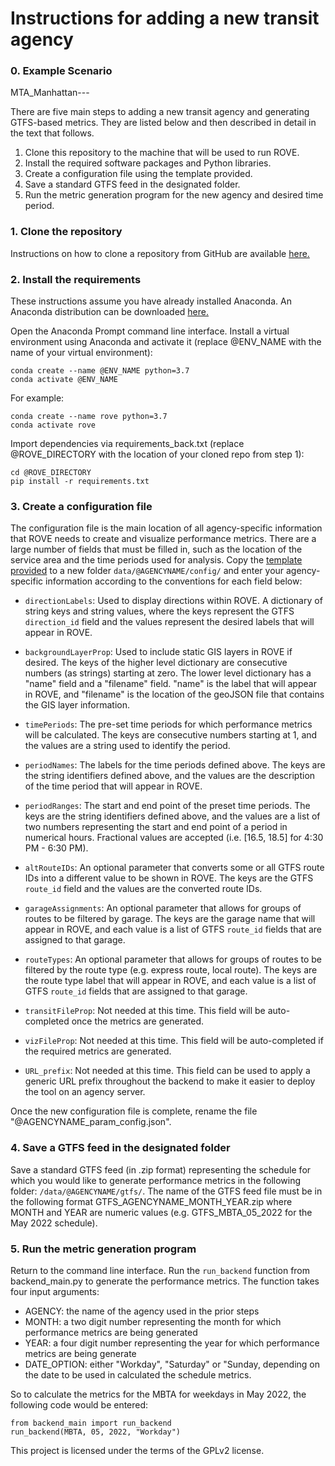 # Instructions for adding a new transit agency

### 0. Example Scenario

MTA_Manhattan---

There are five main steps to adding a new transit agency and generating GTFS-based metrics. They are listed below and then described in detail in the text that follows.

1. Clone this repository to the machine that will be used to run ROVE.
2. Install the required software packages and Python libraries. 
3. Create a configuration file using the template provided.
4. Save a standard GTFS feed in the designated folder.
5. Run the metric generation program for the new agency and desired time period. 

### 1. Clone the repository

Instructions on how to clone a repository from GitHub are available [here.](https://docs.github.com/en/repositories/creating-and-managing-repositories/cloning-a-repository)

### 2. Install the requirements

These instructions assume you have already installed Anaconda. An Anaconda distribution can be downloaded [here.]( https://www.anaconda.com/products/distribution)

Open the Anaconda Prompt command line interface. Install a virtual environment using Anaconda and activate it (replace @ENV_NAME with the name of your virtual environment):

```
conda create --name @ENV_NAME python=3.7
conda activate @ENV_NAME
```

For example:

```
conda create --name rove python=3.7
conda activate rove
```

Import dependencies via requirements_back.txt (replace @ROVE_DIRECTORY with the location of your cloned repo from step 1):

```
cd @ROVE_DIRECTORY
pip install -r requirements.txt
```

### 3. Create a configuration file

The configuration file is the main location of all agency-specific information that ROVE needs to create and visualize performance metrics. 
There are a large number of fields that must be filled in, such as the location of the service area and the time periods used for analysis. 
Copy the [template provided](data/templates/config/template_param_config.json) to a new folder `data/@AGENCYNAME/config/` and enter your agency-specific information according to the conventions for each field below:

- `directionLabels`: Used to display directions within ROVE. A dictionary of string keys and string values, where the keys represent the GTFS `direction_id` field and the values represent the desired labels that will appear in ROVE.
- `backgroundLayerProp`: Used to include static GIS layers in ROVE if desired. The keys of the higher level dictionary are consecutive numbers (as strings) starting at zero. The lower level dictionary has a "name" field and a "filename" field. "name" is the label that will appear in ROVE, and "filename" is the location of the geoJSON file that contains the GIS layer information.
- `timePeriods`: The pre-set time periods for which performance metrics will be calculated. The keys are consecutive numbers starting at 1, and the values are a string used to identify the period.
- `periodNames`: The labels for the time periods defined above. The keys are the string identifiers defined above, and the values are the description of the time period that will appear in ROVE.
- `periodRanges`: The start and end point of the preset time periods. The keys are the string identifiers defined above, and the values are a list of two numbers representing the start and end point of a period in numerical hours. Fractional values are accepted (i.e. \[16.5, 18.5\] for 4:30 PM - 6:30 PM). 
- `altRouteIDs`: An optional parameter that converts some or all GTFS route IDs into a different value to be shown in ROVE. The keys are the GTFS `route_id` field and the values are the converted route IDs.
- `garageAssignments`: An optional parameter that allows for groups of routes to be filtered by garage. The keys are the garage name that will appear in ROVE, and each value is a list of GTFS `route_id` fields that are assigned to that garage.
- `routeTypes`: An optional parameter that allows for groups of routes to be filtered by the route type (e.g. express route, local route). The keys are the route type label that will appear in ROVE, and each value is a list of GTFS `route_id` fields that are assigned to that garage.

- `transitFileProp`: Not needed at this time. This field will be auto-completed once the metrics are generated. 
- `vizFileProp`: Not needed at this time. This field will be auto-completed if the required metrics are generated.
- `URL_prefix`: Not needed at this time. This field can be used to apply a generic URL prefix throughout the backend to make it easier to deploy the tool on an agency server. 

Once the new configuration file is complete, rename the file "@AGENCYNAME_param_config.json". 

### 4. Save a GTFS feed in the designated folder

Save a standard GTFS feed (in .zip format) representing the schedule for which you would like to generate performance metrics in the following folder: `/data/@AGENCYNAME/gtfs/`. The name of the GTFS feed file must be in the following format GTFS_AGENCYNAME_MONTH_YEAR.zip where MONTH and YEAR are numeric values (e.g. GTFS_MBTA_05_2022 for the May 2022 schedule).

### 5. Run the metric generation program

Return to the command line interface. 
Run the `run_backend` function from backend_main.py to generate the performance metrics.
The function takes four input arguments: 
- AGENCY: the name of the agency used in the prior steps
- MONTH: a two digit number representing the month for which performance metrics are being generated
- YEAR: a four digit number representing the year for which performance metrics are being generate
- DATE_OPTION: either "Workday", "Saturday" or "Sunday, depending on the date to be used in calculated the schedule metrics.

So to calculate the metrics for the MBTA for weekdays in May 2022, the following code would be entered:
```
from backend_main import run_backend
run_backend(MBTA, 05, 2022, "Workday")
```

This project is licensed under the terms of the GPLv2 license.
